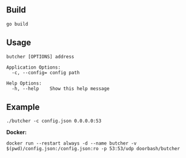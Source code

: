 ## Build
```
go build
```

## Usage
```
butcher [OPTIONS] address

Application Options:
  -c, --config= config path

Help Options:
  -h, --help    Show this help message
```

## Example
```
./butcher -c config.json 0.0.0.0:53
```

**Docker:**
```
docker run --restart always -d --name butcher -v $(pwd)/config.json:/config.json:ro -p 53:53/udp doorbash/butcher
```